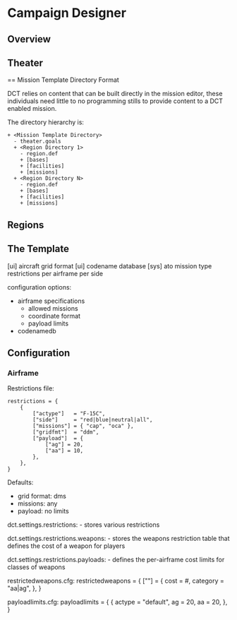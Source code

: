 # Campaign Designer

## Overview

## Theater

== Mission Template Directory Format

DCT relies on content that can be built directly in the mission editor, these
individuals need little to no programming stills to provide content to a DCT
enabled mission.

The directory hierarchy is:

    + <Mission Template Directory>
      - theater.goals
      + <Region Directory 1>
        - region.def
        + [bases]
        + [facilities]
        + [missions]
      + <Region Directory N>
        - region.def
        + [bases]
        + [facilities]
        + [missions]

## Regions

## The Template

[ui] aircraft grid format
[ui] codename database
[sys] ato mission type restrictions per airframe per side

configuration options:
- airframe specifications
  * allowed missions
  * coordinate format
  * payload limits
- codenamedb

## Configuration

### Airframe

Restrictions file:

	restrictions = {
		{
			["actype"]   = "F-15C",
			["side"]     = "red|blue|neutral|all",
			["missions"] = { "cap", "oca" },
			["gridfmt"]  = "ddm",
			["payload"]  = {
				["ag"] = 20,
				["aa"] = 10,
			},
		},
	}


Defaults:
 - grid format: dms
 - missions: any
 - payload: no limits

dct.settings.restrictions:
	- stores various restrictions

dct.settings.restrictions.weapons:
	- stores the weapons restriction table that defines the cost of a weapon
	  for players

dct.settings.restrictions.payloads:
	- defines the per-airframe cost limits for classes of weapons

restrictedweapons.cfg:
restrictedweapons = {
	["<wpntype>"] = {
		cost = #,
		category = "aa|ag",
	},
}

payloadlimits.cfg:
payloadlimits = {
	{
		actype = "default",
		ag = 20,
		aa = 20,
	},
}
